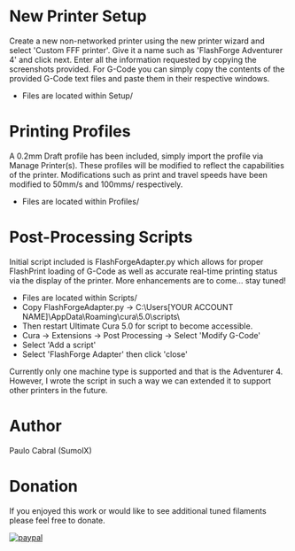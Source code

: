 # New Printer Setup
Create a new non-networked printer using the new printer wizard and select 'Custom FFF printer'.  Give it a name such as 'FlashForge Adventurer 4' and click next.  Enter all the information requested by copying the screenshots provided.  For G-Code you can simply copy the contents of the provided G-Code text files and paste them in their respective windows.

* Files are located within Setup/

# Printing Profiles
A 0.2mm Draft profile has been included, simply import the profile via Manage Printer(s).  These profiles will be modified to reflect the capabilities of the printer.  Modifications such as print and travel speeds have been modified to 50mm/s and 100mms/ respectively.

* Files are located within Profiles/

# Post-Processing Scripts
Initial script included is FlashForgeAdapter.py which allows for proper FlashPrint loading of G-Code as well as accurate real-time printing status via the display of the printer.  More enhancements are to come... stay tuned!

* Files are located within Scripts/
* Copy FlashForgeAdapter.py -> C:\Users\[YOUR ACCOUNT NAME]\AppData\Roaming\cura\5.0\scripts\
* Then restart Ultimate Cura 5.0 for script to become accessible.
* Cura -> Extensions -> Post Processing -> Select 'Modify G-Code'
* Select 'Add a script'
* Select 'FlashForge Adapter' then click 'close'

Currently only one machine type is supported and that is the Adventurer 4.  However, I wrote the script in such a way we can extended it to support other printers in the future.

# Author
Paulo Cabral (SumolX) 

# Donation
If you enjoyed this work or would like to see additional tuned filaments please feel free to donate.

[![paypal](https://www.paypalobjects.com/en_US/i/btn/btn_donateCC_LG.gif)](https://www.paypal.com/donate/?hosted_button_id=E4DSQMLR5JUXS)
